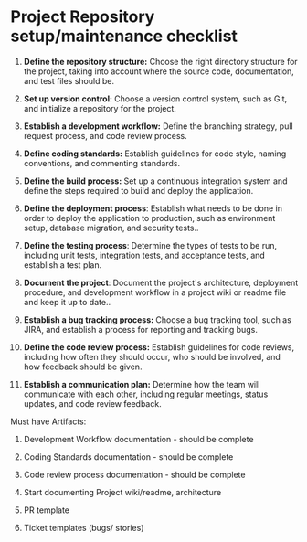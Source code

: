 # Project Repository setup/maintenance checklist

1.  **Define the repository structure:** Choose the right directory structure for the project, taking into account where the source code, documentation, and test files should be.

2.  **Set up version control:** Choose a version control system, such as Git, and initialize a repository for the project.

3.  **Establish a development workflow:** Define the branching strategy, pull request process, and code review process.

4.  **Define coding standards:** Establish guidelines for code style, naming conventions, and commenting standards.

5.  **Define the build process:** Set up a continuous integration system and define the steps required to build and deploy the application.

6.  **Define the deployment process**: Establish what needs to be done in order to deploy the application to production, such as environment setup, database migration, and security tests..

7.  **Define the testing process**: Determine the types of tests to be run, including unit tests, integration tests, and acceptance tests, and establish a test plan.

8.  **Document the project**: Document the project's architecture, deployment procedure, and development workflow in a project wiki or readme file and keep it up to date..

9.  **Establish a bug tracking process:** Choose a bug tracking tool, such as JIRA, and establish a process for reporting and tracking bugs.

10. **Define the code review process:** Establish guidelines for code reviews, including how often they should occur, who should be involved, and how feedback should be given.

11. **Establish a communication plan:** Determine how the team will communicate with each other, including regular meetings, status updates, and code review feedback.

Must have Artifacts:

1.  Development Workflow documentation - should be complete

2.  Coding Standards documentation - should be complete

3.  Code review process documentation - should be complete

4.  Start documenting Project wiki/readme, architecture

5.  PR template

6.  Ticket templates (bugs/ stories)
